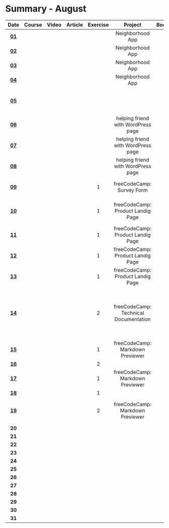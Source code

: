 # Summary - August

| Date   | Course                | Video | Article | Exercise | Project | Book | Achievement |
| :----: | :-------------------: | :---: | :-----: | :------: | :-----: | :--: | :---------: |
| **[01](https://github.com/jpacsai/LearningPath/blob/master/Daily-log/August/Daily-log_August.md#01-08)** |                       |       |         |          | Neighborhood App |      |             |
| **[02](https://github.com/jpacsai/LearningPath/blob/master/Daily-log/August/Daily-log_August.md#02-08)** |                       |       |         |          | Neighborhood App |      |             |
| **[03](https://github.com/jpacsai/LearningPath/blob/master/Daily-log/August/Daily-log_August.md#03-08)** |                       |       |         |          | Neighborhood App |      |             |
| **[04](https://github.com/jpacsai/LearningPath/blob/master/Daily-log/August/Daily-log_August.md#04-08)** |                       |       |         |          | Neighborhood App |      |             |
| **[05](https://github.com/jpacsai/LearningPath/blob/master/Daily-log/August/Daily-log_August.md#05-08)** |                       |       |         |          |         |      | **[GRADUATED FROM NANODEGREE PROGRAM](https://graduation.udacity.com/confirm/TGGNUQPZ)** 📜 |
| **[06](https://github.com/jpacsai/LearningPath/blob/master/Daily-log/August/Daily-log_August.md#06-08)** |                       |       |         |          | helping friend with WordPress page |      |             |
| **[07](https://github.com/jpacsai/LearningPath/blob/master/Daily-log/August/Daily-log_August.md#07-08)** |                       |       |         |          | helping friend with WordPress page |      |             |
| **[08](https://github.com/jpacsai/LearningPath/blob/master/Daily-log/August/Daily-log_August.md#08-08)** |                       |       |         |          | helping friend with WordPress page |      |             |
| **[09](https://github.com/jpacsai/LearningPath/blob/master/Daily-log/August/Daily-log_August.md#09-08)** |                       |       |         | 1        | freeCodeCamp: Survey Form |      | [freeCodeCamp: Survey Form](https://jpacsai.github.io/freeCodeCamp/ResponsiveWebDesign_Projects/Survey_Form/) complete |
| **[10](https://github.com/jpacsai/LearningPath/blob/master/Daily-log/August/Daily-log_August.md#10-08)** |                       |       |         | 1        | freeCodeCamp: Product Landig Page |      | [CodeSignal (codeFights) Arcade - Intro](https://github.com/jpacsai/codeFights/tree/master/Intro) level ready |
| **[11](https://github.com/jpacsai/LearningPath/blob/master/Daily-log/August/Daily-log_August.md#11-08)** |                       |       |         | 1        | freeCodeCamp: Product Landig Page |      | |
| **[12](https://github.com/jpacsai/LearningPath/blob/master/Daily-log/August/Daily-log_August.md#12-08)** |                       |       |         | 1        | freeCodeCamp: Product Landig Page |      | |
| **[13](https://github.com/jpacsai/LearningPath/blob/master/Daily-log/August/Daily-log_August.md#13-08)** |                       |       |         | 1        | freeCodeCamp: Product Landig Page |      | [freeCodeCamp: Product Landing Page](https://jpacsai.github.io/freeCodeCamp/ResponsiveWebDesign_Projects/Product_Landing_Page/) complete |
| **[14](https://github.com/jpacsai/LearningPath/blob/master/Daily-log/August/Daily-log_August.md#14-08)** |                       |       |         | 2        | freeCodeCamp: Technical Documentation |      | [freeCodeCamp: Technical Documentation](https://jpacsai.github.io/freeCodeCamp/ResponsiveWebDesign_Projects/Technical_Documentation/) complete + **[FREECODECAMP RESPONSIVE WEB DESIGN CERTIFICATE](https://www.freecodecamp.org/certification/jpacsai/responsive-web-design)** 📜 |
| **[15](https://github.com/jpacsai/LearningPath/blob/master/Daily-log/August/Daily-log_August.md#15-08)** |                       |       |         | 1        | freeCodeCamp: Markdown Previewer |      | |
| **[16](https://github.com/jpacsai/LearningPath/blob/master/Daily-log/August/Daily-log_August.md#16-08)** |                       |       |         | 2        |         |      |             |
| **[17](https://github.com/jpacsai/LearningPath/blob/master/Daily-log/August/Daily-log_August.md#17-08)** |                       |       |         | 1        | freeCodeCamp: Markdown Previewer |      | |
| **[18](https://github.com/jpacsai/LearningPath/blob/master/Daily-log/August/Daily-log_August.md#18-08)** |                       |       |         | 1        |   |      | |
| **[19](https://github.com/jpacsai/LearningPath/blob/master/Daily-log/August/Daily-log_August.md#19-08)** |                       |       |         | 2        | freeCodeCamp: Markdown Previewer |      | [freeCodeCamp: Markdown previewer](https://codepen.io/jutzee/full/RYbgzy/) complete |
| **20** |                       |       |         |          |         |      |             |
| **21** |                       |       |         |          |         |      |             |
| **22** |                       |       |         |          |         |      |             |
| **23** |                       |       |         |          |         |      |             |
| **24** |                       |       |         |          |         |      |             |
| **25** |                       |       |         |          |         |      |             |
| **26** |                       |       |         |          |         |      |             |
| **27** |                       |       |         |          |         |      |             |
| **28** |                       |       |         |          |         |      |             |
| **29** |                       |       |         |          |         |      |             |
| **30** |                       |       |         |          |         |      |             |
| **31** |                       |       |         |          |         |      |             |

